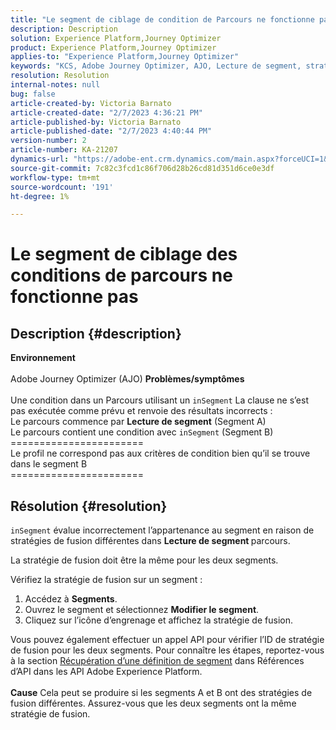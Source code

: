 ```yaml
---
title: "Le segment de ciblage de condition de Parcours ne fonctionne pas"
description: Description
solution: Experience Platform,Journey Optimizer
product: Experience Platform,Journey Optimizer
applies-to: "Experience Platform,Journey Optimizer"
keywords: "KCS, Adobe Journey Optimizer, AJO, Lecture de segment, stratégie de fusion, clause inSegment"
resolution: Resolution
internal-notes: null
bug: false
article-created-by: Victoria Barnato
article-created-date: "2/7/2023 4:36:21 PM"
article-published-by: Victoria Barnato
article-published-date: "2/7/2023 4:40:44 PM"
version-number: 2
article-number: KA-21207
dynamics-url: "https://adobe-ent.crm.dynamics.com/main.aspx?forceUCI=1&pagetype=entityrecord&etn=knowledgearticle&id=9e58c589-05a7-ed11-aad1-6045bd0065f9"
source-git-commit: 7c82c3fcd1c86f706d28b26cd81d351d6ce0e3df
workflow-type: tm+mt
source-wordcount: '191'
ht-degree: 1%

---
```


# Le segment de ciblage des conditions de parcours ne fonctionne pas

## Description {#description}

<b>Environnement</b><br> <br>
Adobe Journey Optimizer (AJO)
<b>Problèmes/symptômes</b><br> <br>
Une condition dans un Parcours utilisant un `inSegment` La clause ne s’est pas exécutée comme prévu et renvoie des résultats incorrects :
<br>Le parcours commence par <b>Lecture de segment</b> (Segment A)
<br>Le parcours contient une condition avec `inSegment` (Segment B)
<br>=======================
<br>Le profil ne correspond pas aux critères de condition bien qu’il se trouve dans le segment B
<br>=======================

## Résolution {#resolution}


`inSegment` évalue incorrectement l’appartenance au segment en raison de stratégies de fusion différentes dans <b>Lecture de segment </b>parcours.

La stratégie de fusion doit être la même pour les deux segments.

Vérifiez la stratégie de fusion sur un segment :

1. Accédez à <b>Segments</b>.
2. Ouvrez le segment et sélectionnez <b>Modifier le segment</b>.
3. Cliquez sur l’icône d’engrenage et affichez la stratégie de fusion.


Vous pouvez également effectuer un appel API pour vérifier l’ID de stratégie de fusion pour les deux segments. Pour connaître les étapes, reportez-vous à la section [Récupération d’une définition de segment](https://developer.adobe.com/experience-platform-apis/references/segmentation/#tag/Segment-definitions/operation/retrieveSegmentDefinitionById) dans Références d’API dans les API Adobe Experience Platform.
<br> <br><b>Cause</b>
Cela peut se produire si les segments A et B ont des stratégies de fusion différentes. Assurez-vous que les deux segments ont la même stratégie de fusion.
